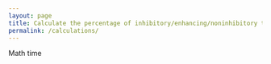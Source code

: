 ```yaml
---
layout: page
title: Calculate the percentage of inhibitory/enhancing/noninhibitory taxa
permalink: /calculations/
---
```


Math time
